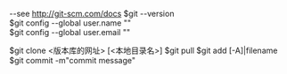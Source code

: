 --see http://git-scm.com/docs
$git --version  
$git config --global user.name ""    
$git config --global user.email ""  


$git clone <版本库的网址> [<本地目录名>]
$git pull
$git add [-A]|filename  
$git commit -m"commit message"  
